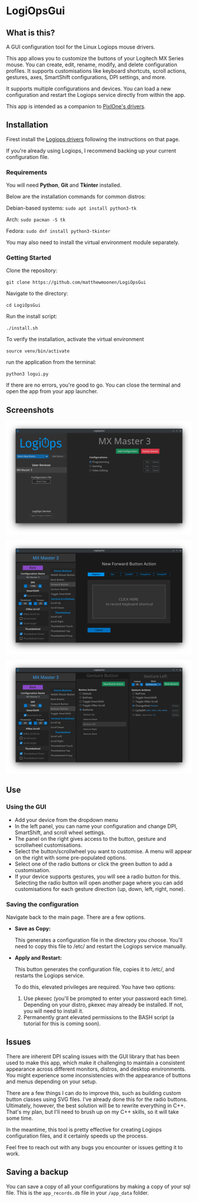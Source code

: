 # LogiOpsGui

## What is this?
A GUI configuration tool for the Linux Logiops mouse drivers.

This app allows you to customize the buttons of your Logitech MX Series mouse. You can create, edit, rename, modify, and delete configuration profiles. It supports customisations like keyboard shortcuts, scroll actions, gestures, axes, SmartShift configurations, DPI settings, and more.

It supports multiple configurations and devices. You can load a new configuration and restart the Logiops service directly from within the app.

This app is intended as a companion to [PixlOne's drivers](https://github.com/PixlOne/logiops).


## Installation

Firest install the [Logiops drivers](https://github.com/PixlOne/logiops) following the instructions on that page.

If you're already using Logiops, I recommend backing up your current configuration file.

### Requirements
You will need **Python**, **Git** and **Tkinter** installed. 

Below are the installation commands for common distros:

Debian-based systems:
`sudo apt install python3-tk`

Arch:
`sudo pacman -S tk`

Fedora:
`sudo dnf install python3-tkinter`


You may also need to install the virtual environment module separately.


### Getting Started

Clone the repository:

`git clone https://github.com/matthewmoonen/LogiOpsGui`

Navigate to the directory:

`cd LogiOpsGui`

Run the install script:

`./install.sh`

To verify the installation, activate the virtual environment 

`source venv/bin/activate`

run the application from the terminal:

`python3 logui.py`


If there are no errors, you're good to go. You can close the terminal and open the app from your app launcher.


## Screenshots
![image](/screenshots/001.png)

![image](/screenshots/003.png)

![image](/screenshots/002.png)


## Use

### Using the GUI



* Add your device from the dropdown menu
* In the left panel, you can name your configuration and change DPI, SmartShift, and scroll wheel settings.
* The panel on the right gives access to the button, gesture and scrollwheel customisations. 
* Select the button/scrollwheel you want to customise. A menu will appear on the right with some pre-populated options.
* Select one of the radio buttons or click the green button to add a customisation. 
* If your device supports gestures, you will see a radio button for this. Selecting the radio button will open another page where you can add customisations for each gesture direction (up, down, left, right, none).


### Saving the configuration

Navigate back to the main page. There are a few options. 

* **Save as Copy:**

    This generates a configuration file in the directory you choose. You'll need to copy this file to /etc/ and restart the Logiops service manually.

* **Apply and Restart:**

    This button generates the configuration file, copies it to /etc/, and restarts the Logiops service.

    To do this, elevated privileges are required. You have two options:

    1. Use pkexec (you'll be prompted to enter your password each time). Depending on your distro, pkexec may already be installed. If not, you will need to install it.
    2. Permanently grant elevated permissions to the BASH script (a tutorial for this is coming soon).


## Issues


There are inherent DPI scaling issues with the GUI library that has been used to make this app, which make it challenging to maintain a consistent appearance across different monitors, distros, and desktop environments. You might experience some inconsistencies with the appearance of buttons and menus depending on your setup.

There are a few things I can do to improve this, such as building custom button classes using SVG files. I've already done this for the radio buttons. Ultimately, however, the best solution will be to rewrite everything in C++. That's my plan, but I'll need to brush up on my C++ skills, so it will take some time.

In the meantime, this tool is pretty effective for creating Logiops configuration files, and it certainly speeds up the process.

Feel free to reach out with any bugs you encounter or issues getting it to work.


## Saving a backup 

You can save a copy of all your configurations by making a copy of your sql file. This is the `app_records.db` file in your `/app_data` folder.